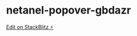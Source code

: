 # netanel-popover-gbdazr

[Edit on StackBlitz ⚡️](https://stackblitz.com/edit/netanel-popover-gbdazr)